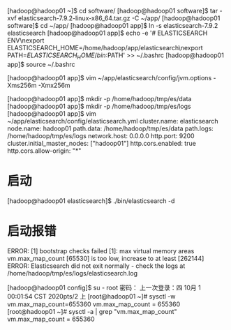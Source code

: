 [hadoop@hadoop01 ~]$ cd software/
[hadoop@hadoop01 software]$ tar -xvf elasticsearch-7.9.2-linux-x86_64.tar.gz -C ~/app/
[hadoop@hadoop01 software]$ cd ~/app/
[hadoop@hadoop01 app]$ ln -s elasticsearch-7.9.2 elasticsearch
[hadoop@hadoop01 app]$ echo -e '# ELASTICSEARCH ENV\nexport ELASTICSEARCH_HOME=/home/hadoop/app/elasticsearch\nexport PATH=$ELASTICSEARCH_HOME/bin:$PATH' >> ~/.bashrc
[hadoop@hadoop01 app]$ source ~/.bashrc 

[hadoop@hadoop01 app]$ vim ~/app/elasticsearch/config/jvm.options
-Xms256m
-Xmx256m

[hadoop@hadoop01 app]$ mkdir -p /home/hadoop/tmp/es/data
[hadoop@hadoop01 app]$ mkdir -p /home/hadoop/tmp/es/logs
[hadoop@hadoop01 app]$ vim ~/app/elasticsearch/config/elasticsearch.yml
cluster.name: elasticsearch
node.name: hadoop01
path.data: /home/hadoop/tmp/es/data
path.logs: /home/hadoop/tmp/es/logs
network.host: 0.0.0.0
http.port: 9200
cluster.initial_master_nodes: ["hadoop01"]
http.cors.enabled: true
http.cors.allow-origin: "*"

# 启动
[hadoop@hadoop01 elasticsearch]$ ./bin/elasticsearch -d

# 启动报错
ERROR: [1] bootstrap checks failed
[1]: max virtual memory areas vm.max_map_count [65530] is too low, increase to at least [262144]
ERROR: Elasticsearch did not exit normally - check the logs at /home/hadoop/tmp/es/logs/elasticsearch.log 


[hadoop@hadoop01 config]$ su - root
密码：
上一次登录：四 10月  1 00:01:54 CST 2020pts/2 上
[root@hadoop01 ~]# sysctl -w vm.max_map_count=655360
vm.max_map_count = 655360
[root@hadoop01 ~]# sysctl -a | grep "vm.max_map_count"
vm.max_map_count = 655360

